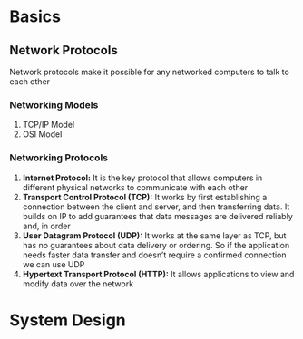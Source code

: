 <h1>Basics</h1>
  <h2>Network Protocols</h2>
    <p>Network protocols make it possible for any networked computers to talk to each other</p>
    <h3>Networking Models</h3>
      <ol>
        <li>TCP/IP Model</li>
        <li>OSI Model</li>
      </ol>
    <h3>Networking Protocols</h3>
      <ol>
        <li><b>Internet Protocol:</b> It is the key protocol that allows computers in different physical networks to communicate with each other</li>
        <li><b>Transport Control Protocol (TCP):</b> It works by first establishing a connection between the client and server, and then transferring data. It builds on IP to add guarantees that data messages are delivered reliably and, in order</li>
        <li><b>User Datagram Protocol (UDP):</b> It works at the same layer as TCP, but has no guarantees about data delivery or ordering. So if the application needs faster data transfer and doesn’t require a confirmed connection we can use UDP</li>
        <li><b>Hypertext Transport Protocol (HTTP):</b> It allows applications to view and modify data over the network </li>
      </ol>
<h1>System Design</h1>
